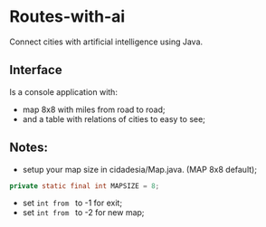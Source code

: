 # Routes-with-ai
Connect cities with artificial intelligence using Java.

## Interface
Is a console application with:
  * map 8x8 with miles from road to road;
  * and a table with relations of cities to easy to see;
## Notes:
* setup your map size in cidadesia/Map.java. (MAP 8x8 default);
```java
private static final int MAPSIZE = 8;
```
* set ```int from ``` to -1 for exit;
* set ```int from ``` to -2 for new map;
